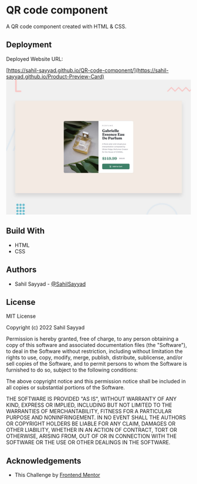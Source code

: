 
# QR code component

A QR code component created with HTML & CSS.


## Deployment

Deployed Website URL:


[https://sahil-sayyad.github.io/QR-code-component/](https://sahil-sayyad.github.io/Product-Preview-Card)
![Design preview for the Product preview card component coding challenge](./design/desktop-preview.jpg)







## Build With

 - HTML
 - CSS



  

## Authors

- Sahil Sayyad - [@SahilSayyad](https://github.com/Sahil-Sayyad)


## License


MIT License

Copyright (c) 2022 Sahil Sayyad

Permission is hereby granted, free of charge, to any person obtaining a copy
of this software and associated documentation files (the "Software"), to deal
in the Software without restriction, including without limitation the rights
to use, copy, modify, merge, publish, distribute, sublicense, and/or sell
copies of the Software, and to permit persons to whom the Software is
furnished to do so, subject to the following conditions:

The above copyright notice and this permission notice shall be included in all
copies or substantial portions of the Software.

THE SOFTWARE IS PROVIDED "AS IS", WITHOUT WARRANTY OF ANY KIND, EXPRESS OR
IMPLIED, INCLUDING BUT NOT LIMITED TO THE WARRANTIES OF MERCHANTABILITY,
FITNESS FOR A PARTICULAR PURPOSE AND NONINFRINGEMENT. IN NO EVENT SHALL THE
AUTHORS OR COPYRIGHT HOLDERS BE LIABLE FOR ANY CLAIM, DAMAGES OR OTHER
LIABILITY, WHETHER IN AN ACTION OF CONTRACT, TORT OR OTHERWISE, ARISING FROM,
OUT OF OR IN CONNECTION WITH THE SOFTWARE OR THE USE OR OTHER DEALINGS IN THE
SOFTWARE.

## Acknowledgements

 - This Challenge by [Frontend Mentor](https://www.frontendmentor.io)  

